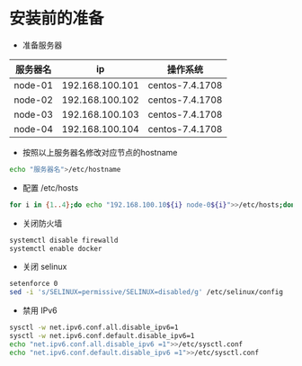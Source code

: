 # 安装前的准备

* 准备服务器

| 服务器名       | ip           | 操作系统           |
| :-------------: |:-------------:|:-------------:|
| node-01      | 192.168.100.101 |centos-7.4.1708|
| node-02      | 192.168.100.102 |centos-7.4.1708|
| node-03      | 192.168.100.103 |centos-7.4.1708|
| node-04      | 192.168.100.104 |centos-7.4.1708|

* 按照以上服务器名修改对应节点的hostname

``` bash
echo "服务器名">/etc/hostname
```

* 配置 /etc/hosts
``` bash
for i in {1..4};do echo "192.168.100.10${i}	node-0${i}">>/etc/hosts;done
```

* 关闭防火墙
``` bash
systemctl disable firewalld
systemctl enable docker
```

* 关闭 selinux
``` bash
setenforce 0
sed -i 's/SELINUX=permissive/SELINUX=disabled/g' /etc/selinux/config
```

* 禁用 IPv6
``` bash
sysctl -w net.ipv6.conf.all.disable_ipv6=1
sysctl -w net.ipv6.conf.default.disable_ipv6=1
echo "net.ipv6.conf.all.disable_ipv6 =1">>/etc/sysctl.conf
echo "net.ipv6.conf.default.disable_ipv6 =1">>/etc/sysctl.conf
```